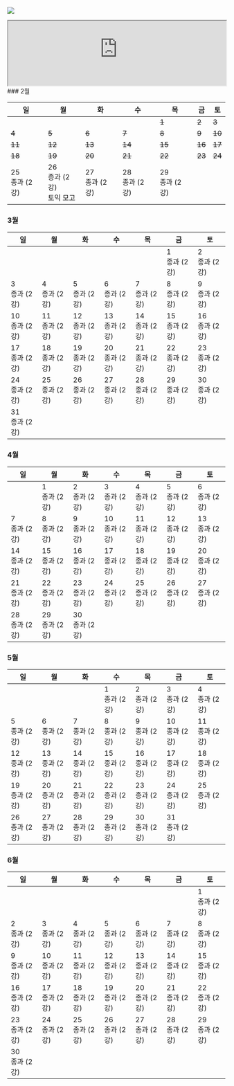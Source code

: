 ![](https://jeong-jimin-github.github.io/EJU-HTML/)
<iframe width=100% src="https://jeong-jimin-github.github.io/EJU-HTML/"></iframe>
### 2월

| 일             | 월                      | 화             | 수             | 목             | 금      | 토      |
| ------------- | ---------------------- | ------------- | ------------- | ------------- | ------ | ------ |
|               |                        |               |               | ~~1~~         | ~~2~~  | ~~3~~  |
| ~~4~~         | ~~5~~                  | ~~6~~         | ~~7~~         | ~~8~~         | ~~9~~  | ~~10~~ |
| ~~11~~        | ~~12~~                 | ~~13~~        | ~~14~~        | ~~15~~        | ~~16~~ | ~~17~~ |
| ~~18~~        | ~~19~~                 | ~~20~~        | ~~21~~        | ~~22~~        | ~~23~~ | ~~24~~ |
| 25<br>종과 (2강) | 26<br>종과 (2강)<br>토익 모고 | 27<br>종과 (2강) | 28<br>종과 (2강) | 29<br>종과 (2강) |        |        |


### 3월

| 일             | 월             | 화             | 수             | 목             | 금             | 토             |
| ------------- | ------------- | ------------- | ------------- | ------------- | ------------- | ------------- |
|               |               |               |               |               | 1<br>종과 (2강)  | 2<br>종과 (2강)  |
| 3<br>종과 (2강)  | 4<br>종과 (2강)  | 5<br>종과 (2강)  | 6<br>종과 (2강)  | 7<br>종과 (2강)  | 8<br>종과 (2강)  | 9<br>종과 (2강)  |
| 10<br>종과 (2강) | 11<br>종과 (2강) | 12<br>종과 (2강) | 13<br>종과 (2강) | 14<br>종과 (2강) | 15<br>종과 (2강) | 16<br>종과 (2강) |
| 17<br>종과 (2강) | 18<br>종과 (2강) | 19<br>종과 (2강) | 20<br>종과 (2강) | 21<br>종과 (2강) | 22<br>종과 (2강) | 23<br>종과 (2강) |
| 24<br>종과 (2강) | 25<br>종과 (2강) | 26<br>종과 (2강) | 27<br>종과 (2강) | 28<br>종과 (2강) | 29<br>종과 (2강) | 30<br>종과 (2강) |
| 31<br>종과 (2강) |               |               |               |               |               |               |

### 4월

| 일             | 월             | 화             | 수             | 목             | 금             | 토             |
| ------------- | ------------- | ------------- | ------------- | ------------- | ------------- | ------------- |
|               | 1<br>종과 (2강)  | 2<br>종과 (2강)  | 3<br>종과 (2강)  | 4<br>종과 (2강)  | 5<br>종과 (2강)  | 6<br>종과 (2강)  |
| 7<br>종과 (2강)  | 8<br>종과 (2강)  | 9<br>종과 (2강)  | 10<br>종과 (2강) | 11<br>종과 (2강) | 12<br>종과 (2강) | 13<br>종과 (2강) |
| 14<br>종과 (2강) | 15<br>종과 (2강) | 16<br>종과 (2강) | 17<br>종과 (2강) | 18<br>종과 (2강) | 19<br>종과 (2강) | 20<br>종과 (2강) |
| 21<br>종과 (2강) | 22<br>종과 (2강) | 23<br>종과 (2강) | 24<br>종과 (2강) | 25<br>종과 (2강) | 26<br>종과 (2강) | 27<br>종과 (2강) |
| 28<br>종과 (2강) | 29<br>종과 (2강) | 30<br>종과 (2강) |               |               |               |               |

### 5월

| 일             | 월             | 화             | 수             | 목             | 금             | 토             |
| ------------- | ------------- | ------------- | ------------- | ------------- | ------------- | ------------- |
|               |               |               | 1<br>종과 (2강)  | 2<br>종과 (2강)  | 3<br>종과 (2강)  | 4<br>종과 (2강)  |
| 5<br>종과 (2강)  | 6<br>종과 (2강)  | 7<br>종과 (2강)  | 8<br>종과 (2강)  | 9<br>종과 (2강)  | 10<br>종과 (2강) | 11<br>종과 (2강) |
| 12<br>종과 (2강) | 13<br>종과 (2강) | 14<br>종과 (2강) | 15<br>종과 (2강) | 16<br>종과 (2강) | 17<br>종과 (2강) | 18<br>종과 (2강) |
| 19<br>종과 (2강) | 20<br>종과 (2강) | 21<br>종과 (2강) | 22<br>종과 (2강) | 23<br>종과 (2강) | 24<br>종과 (2강) | 25<br>종과 (2강) |
| 26<br>종과 (2강) | 27<br>종과 (2강) | 28<br>종과 (2강) | 29<br>종과 (2강) | 30<br>종과 (2강) | 31<br>종과 (2강) |               |

### 6월

  

| 일             | 월             | 화             | 수             | 목             | 금             | 토             |
| ------------- | ------------- | ------------- | ------------- | ------------- | ------------- | ------------- |
|               |               |               |               |               |               | 1<br>종과 (2강)  |
| 2<br>종과 (2강)  | 3<br>종과 (2강)  | 4<br>종과 (2강)  | 5<br>종과 (2강)  | 6<br>종과 (2강)  | 7<br>종과 (2강)  | 8<br>종과 (2강)  |
| 9<br>종과 (2강)  | 10<br>종과 (2강) | 11<br>종과 (2강) | 12<br>종과 (2강) | 13<br>종과 (2강) | 14<br>종과 (2강) | 15<br>종과 (2강) |
| 16<br>종과 (2강) | 17<br>종과 (2강) | 18<br>종과 (2강) | 19<br>종과 (2강) | 20<br>종과 (2강) | 21<br>종과 (2강) | 22<br>종과 (2강) |
| 23<br>종과 (2강) | 24<br>종과 (2강) | 25<br>종과 (2강) | 26<br>종과 (2강) | 27<br>종과 (2강) | 28<br>종과 (2강) | 29<br>종과 (2강) |
| 30<br>종과 (2강) |               |               |               |               |               |               |